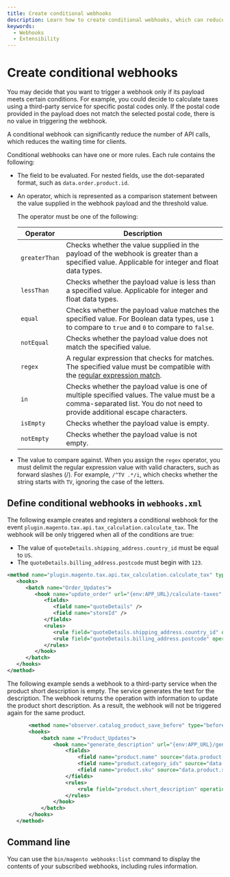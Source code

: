 ```yaml
---
title: Create conditional webhooks
description: Learn how to create conditional webhooks, which can reduce the amount of remote API calls.
keywords:
  - Webhooks
  - Extensibility
---
```


# Create conditional webhooks

You may decide that you want to trigger a webhook only if its payload meets certain conditions. For example, you could decide to calculate taxes using a third-party service for specific postal codes only. If the postal code provided in the payload does not match the selected postal code, there is no value in triggering the webhook.

A conditional webhook can significantly reduce the number of API calls, which reduces the waiting time for clients.

Conditional webhooks can have one or more rules. Each rule contains the following:

*  The field to be evaluated. For nested fields, use the dot-separated format, such as `data.order.product.id`.

*  An operator, which is represented as a comparison statement between the value supplied in the webhook payload and the threshold value.

   The operator must be one of the following:

   | Operator | Description |
   |---|---|
   `greaterThan` | Checks whether the value supplied in the payload of the webhook is greater than a specified value. Applicable for integer and float data types.
   `lessThan` | Checks whether the payload value is less than a specified value. Applicable for integer and float data types.
   `equal` | Checks whether the payload value matches the specified value. For Boolean data types, use `1` to compare to `true` and `0` to compare to `false`.
   `notEqual` | Checks whether the payload value does not match the specified value.
   `regex` | A regular expression that checks for matches. The specified value must be compatible with the [regular expression match](https://www.php.net/manual/en/function.preg-match.php).
   `in`| Checks whether the payload value is one of multiple specified values. The value must be a comma-separated list. You do not need to provide additional escape characters.
   `isEmpty` | Checks whether the payload value is empty.
   `notEmpty` | Checks whether the payload value is not empty.

*  The value to compare against. When you assign the `regex` operator, you must delimit the regular expression value with valid characters, such as forward slashes (/). For example, `/^TV .*/i`, which checks whether the string starts with `TV`, ignoring the case of the letters.

## Define conditional webhooks in `webhooks.xml`

The following example creates and registers a conditional webhook for the event `plugin.magento.tax.api.tax_calculation.calculate_tax`. The webhook will be only triggered when all of the conditions are true:

*  The value of `quoteDetails.shipping_address.country_id` must be equal to `US`.
*  The `quoteDetails.billing_address.postcode` must begin with `123`.

```xml
<method name="plugin.magento.tax.api.tax_calculation.calculate_tax" type="after">
   <hooks>
      <batch name="Order_Updates">
         <hook name="update_order" url="{env:APP_URL}/calculate-taxes" method="POST" timeout="5000" softTimeout="1000" priority="300" required="false" fallbackErrorMessage="The taxes can not be calculated">
            <fields>
               <field name="quoteDetails" />
               <field name="storeId" />
            </fields>
            <rules>
               <rule field="quoteDetails.shipping_address.country_id" operator="equal" value="US" />
               <rule field="quoteDetails.billing_address.postcode" operator="regex" value="/^123/" />
            </rules>
         </hook>
      </batch>
   </hooks>
</method>
```

The following example sends a webhook to a third-party service when the product short description is empty. The service generates the text for the description. The webhook returns the operation with information to update the product short description. As a result, the webhook will not be triggered again for the same product.

```xml
       <method name="observer.catalog_product_save_before" type="before">
       <hooks>
           <batch name ="Product_Updates">
               <hook name="generate_description" url="{env:APP_URL}/generate-product-description" timeout="5000" softTimeout="1000" priority="300" required="true" fallbackErrorMessage="The product could not be updated">
                   <fields>
                       <field name="product.name" source="data.product.name" />
                       <field name="product.category_ids" source="data.product.category_ids" />
                       <field name="product.sku" source="data.product.sku" />
                   </fields>
                   <rules>
                       <rule field="product.short_description" operation="isEmpty" />
                   </rules>
               </hook>
           </batch>
       </hooks>
   </method>
```

## Command line

You can use the `bin/magento webhooks:list` command to display the contents of your subscribed webhooks, including rules information.
